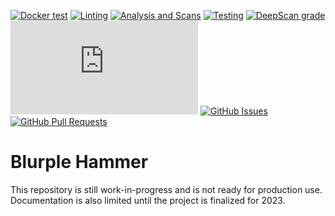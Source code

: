 [![Docker test](https://img.shields.io/github/actions/workflow/status/project-blurple/blurple-hammer/docker-test.yml)](https://github.com/project-blurple/blurple-hammer/actions/workflows/docker-test.yml)
[![Linting](https://img.shields.io/github/actions/workflow/status/project-blurple/blurple-hammer/linting.yml?label=quality)](https://github.com/project-blurple/blurple-hammer/actions/workflows/linting.yml)
[![Analysis and Scans](https://img.shields.io/github/actions/workflow/status/project-blurple/blurple-hammer/analysis-and-scans.yml?label=scan)](https://github.com/project-blurple/blurple-hammer/actions/workflows/analysis-and-scans.yml)
[![Testing](https://img.shields.io/github/actions/workflow/status/project-blurple/blurple-hammer/testing.yml?label=test)](https://github.com/project-blurple/blurple-hammer/actions/workflows/testing.yml)
[![DeepScan grade](https://deepscan.io/api/teams/16173/projects/22743/branches/674974/badge/grade.svg)](https://deepscan.io/dashboard#view=project&tid=16173&pid=22743&bid=674974)
[![discord.js version](https://img.shields.io/github/package-json/dependency-version/project-blurple/blurple-hammer/discord.js)](https://www.npmjs.com/package/discord.js)
[![GitHub Issues](https://img.shields.io/github/issues-raw/project-blurple/blurple-hammer.svg)](https://github.com/project-blurple/blurple-hammer/issues)
[![GitHub Pull Requests](https://img.shields.io/github/issues-pr-raw/project-blurple/blurple-hammer.svg)](https://github.com/project-blurple/blurple-hammer/pulls)

# Blurple Hammer

This repository is still work-in-progress and is not ready for production use. Documentation is also limited until the project is finalized for 2023.
